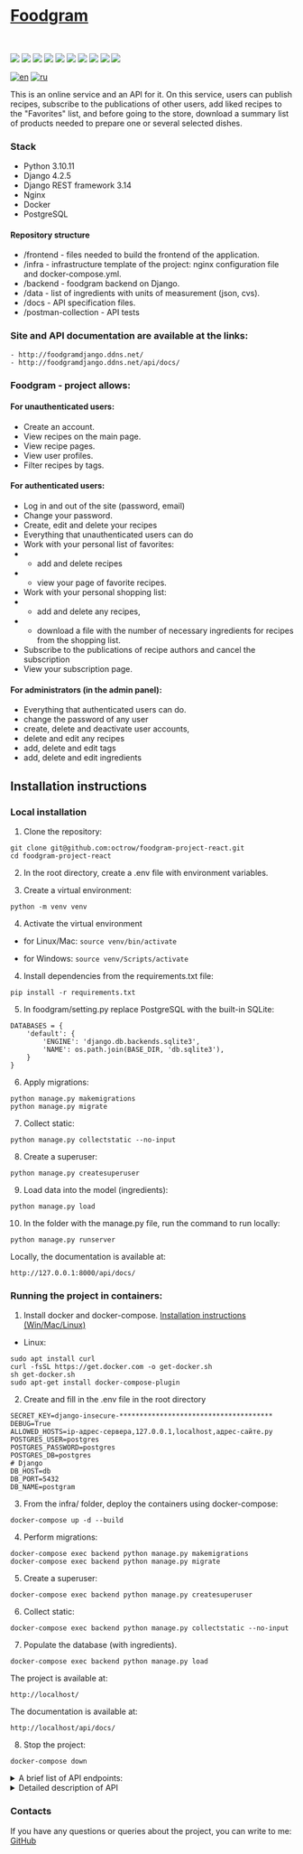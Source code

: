 <h1 align="left"><a href="http://foodgramdjango.ddns.net/">Foodgram</a></h1>
<br/>
<p align="left">
    <img src="https://img.shields.io/badge/python-3.10.11-blue.svg?style=for-the-badge&logo=python&logoColor=ffdd54" />
    <img src="https://img.shields.io/badge/django-4.2.5-blue.svg?style=for-the-badge&logo=django&logoColor=11F7BB" />
    <img src="https://img.shields.io/badge/django_rest_framework-3.14.0-blue.svg?style=for-the-badge&logo=django&logoColor=ff7171" />
    <img src="https://img.shields.io/badge/nginx-1.19.3-blue.svg?style=for-the-badge&logo=nginx&logoColor=11FF44" />
    <img src="https://img.shields.io/badge/gunicorn-21.2.0-blue.svg?style=for-the-badge&logo=gunicorn&logoColor=11FF44" />
    <img src="https://img.shields.io/badge/docker-24.0.5-blue.svg?style=for-the-badge&logo=docker&logoColor=33AAFF" />
    <img src="https://img.shields.io/badge/postgreSQL-13.0-blue.svg?style=for-the-badge&logo=postgresql&logoColor=66EEFF" />
    <img src="https://img.shields.io/badge/rest_api_version-1.0.0-blue?style=for-the-badge" />
    <img src="https://img.shields.io/badge/CI_CD-github_acions-blue.svg?style=for-the-badge" />
    <img src="https://img.shields.io/github/actions/workflow/status/octrow/Foodgram/main_prod.yml?style=for-the-badge" />
</p>

[![en](https://img.shields.io/badge/lang-en-red.svg)](https://github.com/octrow/Foodgram/blob/master/README.md)
[![ru](https://img.shields.io/badge/lang-ru-yellow.svg)](https://github.com/octrow/Foodgram/blob/master/README.RU.md)

This is an online service and an API for it. On this service, users can publish recipes, subscribe to the publications of other users, add liked recipes to the "Favorites" list, and before going to the store, download a summary list of products needed to prepare one or several selected dishes.

### Stack

- Python 3.10.11
- Django 4.2.5
- Django REST framework 3.14
- Nginx
- Docker
- PostgreSQL

#### Repository structure
 * /frontend - files needed to build the frontend of the application.
 * /infra - infrastructure template of the project: nginx configuration file and docker-compose.yml.
 * /backend - foodgram backend on Django.
 * /data - list of ingredients with units of measurement (json, cvs).
 * /docs - API specification files.
 * /postman-collection - API tests

### Site and API documentation are available at the links:

```
- http://foodgramdjango.ddns.net/
- http://foodgramdjango.ddns.net/api/docs/
```

### Foodgram - project allows:

#### For unauthenticated users:
- Create an account.
- View recipes on the main page.
- View recipe pages.
- View user profiles.
- Filter recipes by tags.

#### For authenticated users:
- Log in and out of the site (password, email)
- Change your password.
- Create, edit and delete your recipes
- Everything that unauthenticated users can do
- Work with your personal list of favorites:
- - add and delete recipes 
- - view your page of favorite recipes.
- Work with your personal shopping list: 
- - add and delete any recipes, 
- - download a file with the number of necessary ingredients for recipes from the shopping list.
- Subscribe to the publications of recipe authors and cancel the subscription
- View your subscription page.

#### For administrators (in the admin panel):
- Everything that authenticated users can do.
- change the password of any user
- create, delete and deactivate user accounts,
- delete and edit any recipes 
- add, delete and edit tags
- add, delete and edit ingredients

## Installation instructions
### Local installation
1. Clone the repository:
```
git clone git@github.com:octrow/foodgram-project-react.git
cd foodgram-project-react
```

2. In the root directory, create a .env file with environment variables.

3. Create a virtual environment:
```
python -m venv venv
```
4. Activate the virtual environment
* for Linux/Mac:
```source venv/bin/activate```

* for Windows:
```source venv/Scripts/activate```

4. Install dependencies from the requirements.txt file:

```
pip install -r requirements.txt
```
5. In foodgram/setting.py replace PostgreSQL with the built-in SQLite:
```
DATABASES = {
    'default': {
        'ENGINE': 'django.db.backends.sqlite3',
        'NAME': os.path.join(BASE_DIR, 'db.sqlite3'),
    }
}
```

6. Apply migrations:
```
python manage.py makemigrations
python manage.py migrate
```
7. Collect static:
```
python manage.py collectstatic --no-input
```
8. Create a superuser:
```
python manage.py createsuperuser
```
9. Load data into the model (ingredients):
```
python manage.py load
```
10. In the folder with the manage.py file, run the command to run locally:
```
python manage.py runserver
```
Locally, the documentation is available at:
```
http://127.0.0.1:8000/api/docs/
```

### Running the project in containers:

1. Install docker and docker-compose.
[Installation instructions (Win/Mac/Linux)](https://docs.docker.com/compose/install/)

- Linux:
```
sudo apt install curl                                   
curl -fsSL https://get.docker.com -o get-docker.sh      
sh get-docker.sh                                        
sudo apt-get install docker-compose-plugin              
```


2. Create and fill in the .env file in the root directory
```
SECRET_KEY=django-insecure-**************************************
DEBUG=True
ALLOWED_HOSTS=ip-адрес-сервера,127.0.0.1,localhost,адрес-сайте.ру
POSTGRES_USER=postgres
POSTGRES_PASSWORD=postgres
POSTGRES_DB=postgres
# Django
DB_HOST=db
DB_PORT=5432
DB_NAME=postgram
```

3. From the infra/ folder, deploy the containers using docker-compose:
```
docker-compose up -d --build
```
4. Perform migrations:
```
docker-compose exec backend python manage.py makemigrations
docker-compose exec backend python manage.py migrate
```
5. Create a superuser:
```
docker-compose exec backend python manage.py createsuperuser
```
6. Collect static:
```
docker-compose exec backend python manage.py collectstatic --no-input
```
7. Populate the database (with ingredients).
```
docker-compose exec backend python manage.py load
```
The project is available at:

```
http://localhost/
```
The documentation is available at:
```
http://localhost/api/docs/
```
8. Stop the project:
```
docker-compose down
```

<details>
<summary>A brief list of API endpoints:</summary>

- /api/users/ - list of users (page, limit), registration (email, username, first_name, last_name, password), profile (id), current, change password (new_password, current_password), get and delete token (password, email).
- /api/tags/ - list of tags, get tag (id).
- /api/recipes/ - list of recipes (page, limit, is_favorited, is_in_shopping_cart, author, tags), create (ingredients, tags, image, name, text, cooking_time), get (id), update (id, ingredients, tags, image, name, text, cooking_time), delete (id).
- /api/recipes/download_shopping_cart/ - download shopping list.
- /api/recipes/{id}/shopping_cart/ - add or remove recipe from shopping list.
- /api/recipes/{id}/favorite/ - add or remove recipe from favorites.
- /api/users/subscriptions/ - my subscriptions (page, limit, recipes_limit).
- /api/users/{id}/subscribe/ - subscribe or unsubscribe from user (recipes_limit).
- /api/ingredients/ - list of ingredients (name), get ingredient (id). </details>
</details>

<details>
<summary>Detailed description of API</summary>


| Endpoint    | Request | Parameters | Response                                                                                        |
|-------------| --- | --- |-------------------------------------------------------------------------------------------------|
| Users       | List of users | GET /api/users/ | page (page number), limit (number of objects per page)                                          | 200 (JSON-object с полями count, next, previous и results) |
|             | User registration | POST /api/users/ | email, username, first_name, last_name, password (all required)                                 | 201 (JSON-объект с полями email, id, username, first_name и last_name) или 400 (ошибки валидации) |
|             | User profile | GET /api/users/{id}/ | id (unique id of the user)                                                                      | 200 (JSON-object с полями email, id, username, first_name, last_name и is_subscribed) или 401 (пользователь не авторизован) или 404 (объект не найден) |
|             | Current user | GET /api/users/me/ | -                                                                                               | 200 (JSON-object с полями email, id, username, first_name, last_name и is_subscribed) или 401 (пользователь не авторизован) |
|             | 	Change password | POST /api/users/set_password/ | new_password, current_password (all required)                                                   | 204 (пароль успешно изменен) или 400 (ошибки валидации) или 401 (пользователь не авторизован) |
| Authorization | Get authorization token | POST /api/auth/token/login/ | password, email (all required)                                                                  | 201 (JSON-объект с полем auth_token) |
|             | Delete token | POST /api/auth/token/logout/ | -                                                                                               | 204 (токен удален) или 401 (пользователь не авторизован) |
| Tags        | 	List of tags | GET /api/tags/ | -                                                                                               | 200 (JSON-массив объектов с полями id, name, color и slug) |
|             | 	Get tag | GET /api/tags/{id}/ | 	id (unique id of the tag)                                                                      | 200 (JSON-объект с полями id, name, color и slug) или 404 (объект не найден) |
| Recipes     | List of recipes | GET /api/recipes/ | page, limit, is_favorited, is_in_shopping_cart, author, tags (опциональные)                     | 200 (JSON-объект с полями count, next, previous и results) |
|             | Create recipe | POST /api/recipes/ | ingredients, tags, image, name, text, cooking_time (all required)                               | 201 (JSON-объект с полями id, tags, author, ingredients, is_favorited, is_in_shopping_cart, name, image, text и cooking_time) или 400 (ошибки валидации) или 401 (пользователь не авторизован) |
|             | Get recipe | GET /api/recipes/{id}/ | id (unique id of the recipe)                                                                    | 200 (JSON-объект с полями id, tags, author, ingredients, is_favorited, is_in_shopping_cart, name, image, text и cooking_time) |
|             | Update recipe | PATCH /api/recipes/{id}/ | id (unique id of the recipe), ingredients, tags, image, name, text, cooking_time (all required) | 200 (JSON-объект с полями id, tags, author, ingredients, is_favorited, is_in_shopping_cart, name, image,text и cooking_time) или 400(ошибки валидации) или 401(пользователь не авторизован) или403(недостаточно прав) или 404(объект не найден) |
| Subscriptions    | My subscriptions | GET /api/users/subscriptions/ | page, limit, recipes_limit (опциональные)                                                       | 200 (JSON-объект с полями count, next, previous и results, где каждый элемент results содержит поля id, email, username, first_name, last_name и recipes (JSON-массив объектов с полями id, name, image и cooking_time)) или 401 (пользователь не авторизован) |
|             | 	Subscribe to user | POST /api/users/{id}/subscribe/ | id (unique id of the user)                                                                      | 201 (JSON-объект с полями id, email, username, first_name и last_name) или 400 (ошибка подписки) или 401 (пользователь не авторизован) |
|             | 	Unsubscribe from user | DELETE /api/users/{id}/subscribe/ | id (unique id of the user)                                                                      | 204 (подписка успешно удалена) или 400 (ошибка отписки) или 401 (пользователь не авторизован) |
| Ingredients | List of ingredients	 | GET /api/ingredients/ | name (optional, search by partial match at the beginning of the ingredient name)                | 200 (JSON-массив объектов с полями id, name и measurement_unit) |
|             | Get ingredient | GET /api/ingredients/{id}/ | id (unique id of the ingredient)                                                                | 200 (JSON-объект с полями id, name и measurement_unit) или 404 (объект не найден) |

</details>

### Contacts
If you have any questions or queries about the project, you can write to me:
[GitHub](https://github.com/octrow)
